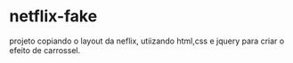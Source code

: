 # netflix-fake

projeto copiando o layout da neflix, utiizando html,css e jquery para criar o efeito de carrossel.
